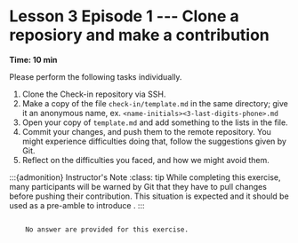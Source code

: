 
# Lesson 3 Episode 1 --- Clone a reposiory and make a contribution 

**Time: 10 min**

Please perform the following tasks individually.

1. Clone the Check-in repository via SSH.
1. Make a copy of the file `check-in/template.md` in the same directory; give it an anonymous name, ex. `<name-initials><3-last-digits-phone>.md`
1. Open your copy of `template.md` and add something to the lists in the file.
1. Commit your changes, and push them to the remote repository. You might experience difficulties doing that, follow the suggestions given by Git.
1. Reflect on the difficulties you faced, and how we might avoid them.

:::{admonition} Instructor's Note
:class: tip
While completing this exercise, many participants will be warned by Git that they have to pull changes before pushing their contribution. 
This situation is expected and it should be used as a pre-amble to introduce [](branching).
:::

```{dropdown} Answers

    No answer are provided for this exercise.

```